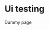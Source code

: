 # Ui testing

<div>
    <e:example name="UI">
        <e:when>
            <e:browser url=":8081/ui">
                <step name="hasText">Dummy page</step>
                <step name="noParamsCheck"/>
            </e:browser>
        </e:when>
    </e:example>
</div>